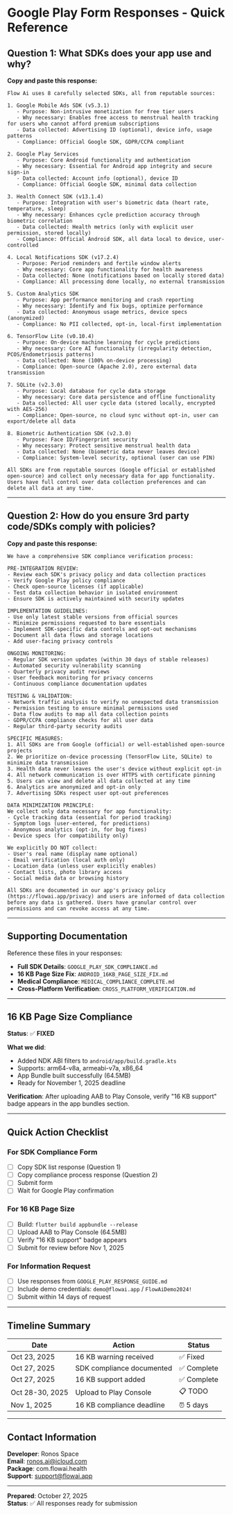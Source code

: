 # Google Play Form Responses - Quick Reference

## Question 1: What SDKs does your app use and why?

**Copy and paste this response:**

```
Flow Ai uses 8 carefully selected SDKs, all from reputable sources:

1. Google Mobile Ads SDK (v5.3.1)
   - Purpose: Non-intrusive monetization for free tier users
   - Why necessary: Enables free access to menstrual health tracking for users who cannot afford premium subscriptions
   - Data collected: Advertising ID (optional), device info, usage patterns
   - Compliance: Official Google SDK, GDPR/CCPA compliant

2. Google Play Services
   - Purpose: Core Android functionality and authentication
   - Why necessary: Essential for Android app integrity and secure sign-in
   - Data collected: Account info (optional), device ID
   - Compliance: Official Google SDK, minimal data collection

3. Health Connect SDK (v13.1.4)
   - Purpose: Integration with user's biometric data (heart rate, temperature, sleep)
   - Why necessary: Enhances cycle prediction accuracy through biometric correlation
   - Data collected: Health metrics (only with explicit user permission, stored locally)
   - Compliance: Official Android SDK, all data local to device, user-controlled

4. Local Notifications SDK (v17.2.4)
   - Purpose: Period reminders and fertile window alerts
   - Why necessary: Core app functionality for health awareness
   - Data collected: None (notifications based on locally stored data)
   - Compliance: All processing done locally, no external transmission

5. Custom Analytics SDK
   - Purpose: App performance monitoring and crash reporting
   - Why necessary: Identify and fix bugs, optimize performance
   - Data collected: Anonymous usage metrics, device specs (anonymized)
   - Compliance: No PII collected, opt-in, local-first implementation

6. TensorFlow Lite (v0.10.4)
   - Purpose: On-device machine learning for cycle predictions
   - Why necessary: Core AI functionality (irregularity detection, PCOS/Endometriosis patterns)
   - Data collected: None (100% on-device processing)
   - Compliance: Open-source (Apache 2.0), zero external data transmission

7. SQLite (v2.3.0)
   - Purpose: Local database for cycle data storage
   - Why necessary: Core data persistence and offline functionality
   - Data collected: All user cycle data (stored locally, encrypted with AES-256)
   - Compliance: Open-source, no cloud sync without opt-in, user can export/delete all data

8. Biometric Authentication SDK (v2.3.0)
   - Purpose: Face ID/Fingerprint security
   - Why necessary: Protect sensitive menstrual health data
   - Data collected: None (biometric data never leaves device)
   - Compliance: System-level security, optional (user can use PIN)

All SDKs are from reputable sources (Google official or established open-source) and collect only necessary data for app functionality. Users have full control over data collection preferences and can delete all data at any time.
```

---

## Question 2: How do you ensure 3rd party code/SDKs comply with policies?

**Copy and paste this response:**

```
We have a comprehensive SDK compliance verification process:

PRE-INTEGRATION REVIEW:
- Review each SDK's privacy policy and data collection practices
- Verify Google Play policy compliance
- Check open-source licenses (if applicable)
- Test data collection behavior in isolated environment
- Ensure SDK is actively maintained with security updates

IMPLEMENTATION GUIDELINES:
- Use only latest stable versions from official sources
- Minimize permissions requested to bare essentials
- Implement SDK-specific data controls and opt-out mechanisms
- Document all data flows and storage locations
- Add user-facing privacy controls

ONGOING MONITORING:
- Regular SDK version updates (within 30 days of stable releases)
- Automated security vulnerability scanning
- Quarterly privacy audit reviews
- User feedback monitoring for privacy concerns
- Continuous compliance documentation updates

TESTING & VALIDATION:
- Network traffic analysis to verify no unexpected data transmission
- Permission testing to ensure minimal permissions used
- Data flow audits to map all data collection points
- GDPR/CCPA compliance checks for all user data
- Regular third-party security audits

SPECIFIC MEASURES:
1. All SDKs are from Google (official) or well-established open-source projects
2. We prioritize on-device processing (TensorFlow Lite, SQLite) to minimize data transmission
3. Health data never leaves the user's device without explicit opt-in
4. All network communication is over HTTPS with certificate pinning
5. Users can view and delete all data collected at any time
6. Analytics are anonymized and opt-in only
7. Advertising SDKs respect user opt-out preferences

DATA MINIMIZATION PRINCIPLE:
We collect only data necessary for app functionality:
- Cycle tracking data (essential for period tracking)
- Symptom logs (user-entered, for predictions)
- Anonymous analytics (opt-in, for bug fixes)
- Device specs (for compatibility only)

We explicitly DO NOT collect:
- User's real name (display name optional)
- Email verification (local auth only)
- Location data (unless user explicitly enables)
- Contact lists, photo library access
- Social media data or browsing history

All SDKs are documented in our app's privacy policy (https://flowai.app/privacy) and users are informed of data collection before any data is gathered. Users have granular control over permissions and can revoke access at any time.
```

---

## Supporting Documentation

Reference these files in your responses:
- **Full SDK Details**: `GOOGLE_PLAY_SDK_COMPLIANCE.md`
- **16 KB Page Size Fix**: `ANDROID_16KB_PAGE_SIZE_FIX.md`
- **Medical Compliance**: `MEDICAL_COMPLIANCE_COMPLETE.md`
- **Cross-Platform Verification**: `CROSS_PLATFORM_VERIFICATION.md`

---

## 16 KB Page Size Compliance

**Status**: ✅ **FIXED**

**What we did**:
- Added NDK ABI filters to `android/app/build.gradle.kts`
- Supports: arm64-v8a, armeabi-v7a, x86_64
- App Bundle built successfully (64.5MB)
- Ready for November 1, 2025 deadline

**Verification**:
After uploading AAB to Play Console, verify "16 KB support" badge appears in the app bundles section.

---

## Quick Action Checklist

### For SDK Compliance Form
- [ ] Copy SDK list response (Question 1)
- [ ] Copy compliance process response (Question 2)
- [ ] Submit form
- [ ] Wait for Google Play confirmation

### For 16 KB Page Size
- [ ] Build: `flutter build appbundle --release`
- [ ] Upload AAB to Play Console (64.5MB)
- [ ] Verify "16 KB support" badge appears
- [ ] Submit for review before Nov 1, 2025

### For Information Request
- [ ] Use responses from `GOOGLE_PLAY_RESPONSE_GUIDE.md`
- [ ] Include demo credentials: `demo@flowai.app` / `FlowAiDemo2024!`
- [ ] Submit within 14 days of request

---

## Timeline Summary

| Date | Action | Status |
|------|--------|--------|
| Oct 23, 2025 | 16 KB warning received | ✅ Fixed |
| Oct 27, 2025 | SDK compliance documented | ✅ Complete |
| Oct 27, 2025 | 16 KB support added | ✅ Complete |
| Oct 28-30, 2025 | Upload to Play Console | 📋 TODO |
| Nov 1, 2025 | 16 KB compliance deadline | ⏰ 5 days |

---

## Contact Information

**Developer**: Ronos Space  
**Email**: ronos.ai@icloud.com  
**Package**: com.flowai.health  
**Support**: support@flowai.app

---

**Prepared**: October 27, 2025  
**Status**: ✅ All responses ready for submission
